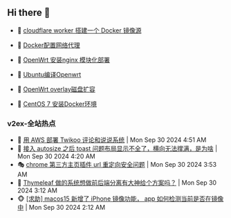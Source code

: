 ## Hi there 👋

<!--
**dkyg666/dkyg666** is a ✨ _special_ ✨ repository because its `README.md` (this file) appears on your GitHub profile.

Here are some ideas to get you started:

- 🔭 I’m currently working on ...
- 🌱 I’m currently learning ...
- 👯 I’m looking to collaborate on ...
- 🤔 I’m looking for help with ...
- 💬 Ask me about ...
- 📫 How to reach me: ...
- 😄 Pronouns: ...
- ⚡ Fun fact: ...
-->

<!-- BLOG-POST-LIST:START -->
- 🦩 [cloudflare worker 搭建一个 Docker 镜像源](http://blog.1996099.xyz/archives/cloudflare-worker-da-jian-yi-ge-docker-jing-xiang-zhan) 

- 🚦 [Docker配置网络代理](http://blog.1996099.xyz/archives/dockerpei-zhi-wang-luo-dai-li) 

- 🫶 [OpenWrt 安装nginx 模块化部署](http://blog.1996099.xyz/archives/openwrt-an-zhuang-nginx-mo-kuai-hua-bu-shu) 

- 🦄 [Ubuntu编译Openwrt](http://blog.1996099.xyz/archives/ubuntuzi-bian-yi-openwrt) 

- 🐻 [OpenWrt overlay磁盘扩容](http://blog.1996099.xyz/archives/openwrt-overlay) 

- 🤖 [CentOS 7 安装Docker环境](http://blog.1996099.xyz/archives/centos-docker) 
<!-- BLOG-POST-LIST:END -->

### v2ex-全站热点
<!-- v2ex:START -->
- 🥸 [用 AWS 部署 Twikoo 评论和说说系统](https://www.v2ex.com/t/1077076#reply1) | Mon Sep 30 2024 4:51 AM
- 🤗 [接入 autosize 之后 toast 问题布局显示不全了，横向无法撑满，是为啥](https://www.v2ex.com/t/1077070#reply2) | Mon Sep 30 2024 4:20 AM
- 🎭 [chrome 第三方主页插件 url 重定向安全问题](https://www.v2ex.com/t/1077060#reply4) | Mon Sep 30 2024 3:53 AM
- 🥷 [Thymeleaf 做的系统想做前后端分离有大神给个方案吗？](https://www.v2ex.com/t/1077045#reply2) | Mon Sep 30 2024 3:12 AM
- 🐵 [[求助] macos15 新增了 iPhone 镜像功能， app 如何检测当前是否在镜像中](https://www.v2ex.com/t/1077016#reply4) | Mon Sep 30 2024 2:12 AM<!-- v2ex:END -->

